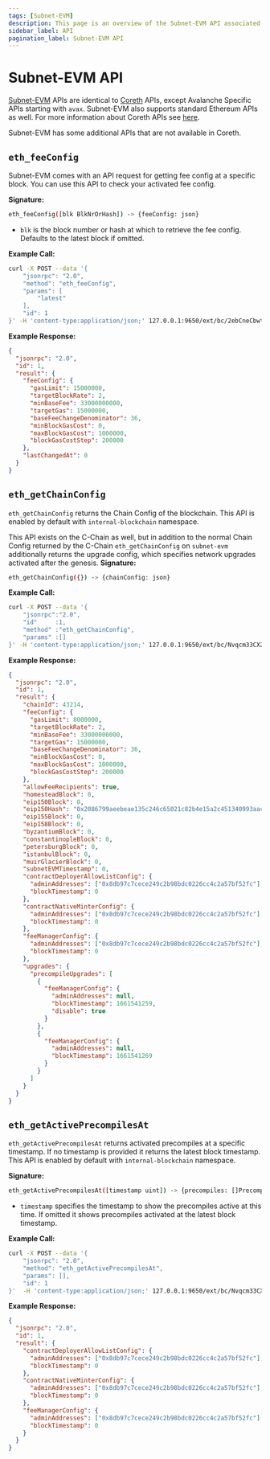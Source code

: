 ```yaml
---
tags: [Subnet-EVM]
description: This page is an overview of the Subnet-EVM API associated with AvalancheGo.
sidebar_label: API 
pagination_label: Subnet-EVM API
---
```

# Subnet-EVM API

[Subnet-EVM](https://github.com/ava-labs/subnet-evm) APIs are identical to
[Coreth](https://github.com/ava-labs/coreth) APIs, except Avalanche Specific APIs starting with
`avax`. Subnet-EVM also supports standard Ethereum APIs as well. For more information about Coreth
APIs see [here](/reference/avalanchego/c-chain/api.md).

Subnet-EVM has some additional APIs that are not available in Coreth.

## `eth_feeConfig`

Subnet-EVM comes with an API request for getting fee config at a specific block. You can use this
API to check your activated fee config.

**Signature:**

```sh
eth_feeConfig([blk BlkNrOrHash]) -> {feeConfig: json}
```

- `blk` is the block number or hash at which to retrieve the fee config. Defaults to the latest
  block if omitted.

**Example Call:**

```sh
curl -X POST --data '{
    "jsonrpc": "2.0",
    "method": "eth_feeConfig",
    "params": [
        "latest"
    ],
    "id": 1
}' -H 'content-type:application/json;' 127.0.0.1:9650/ext/bc/2ebCneCbwthjQ1rYT41nhd7M76Hc6YmosMAQrTFhBq8qeqh6tt/rpc
```

**Example Response:**

```json
{
  "jsonrpc": "2.0",
  "id": 1,
  "result": {
    "feeConfig": {
      "gasLimit": 15000000,
      "targetBlockRate": 2,
      "minBaseFee": 33000000000,
      "targetGas": 15000000,
      "baseFeeChangeDenominator": 36,
      "minBlockGasCost": 0,
      "maxBlockGasCost": 1000000,
      "blockGasCostStep": 200000
    },
    "lastChangedAt": 0
  }
}
```

## `eth_getChainConfig`

`eth_getChainConfig` returns the Chain Config of the blockchain. This API is enabled by default with
`internal-blockchain` namespace.

This API exists on the C-Chain as well, but in addition to the normal Chain Config returned by the
C-Chain `eth_getChainConfig` on `subnet-evm` additionally returns the upgrade config, which specifies
network upgrades activated after the genesis. **Signature:**

```sh
eth_getChainConfig({}) -> {chainConfig: json}
```

**Example Call:**

```sh
curl -X POST --data '{
    "jsonrpc":"2.0",
    "id"     :1,
    "method" :"eth_getChainConfig",
    "params" :[]
}' -H 'content-type:application/json;' 127.0.0.1:9650/ext/bc/Nvqcm33CX2XABS62iZsAcVUkavfnzp1Sc5k413wn5Nrf7Qjt7/rpc
```

**Example Response:**

```json
{
  "jsonrpc": "2.0",
  "id": 1,
  "result": {
    "chainId": 43214,
    "feeConfig": {
      "gasLimit": 8000000,
      "targetBlockRate": 2,
      "minBaseFee": 33000000000,
      "targetGas": 15000000,
      "baseFeeChangeDenominator": 36,
      "minBlockGasCost": 0,
      "maxBlockGasCost": 1000000,
      "blockGasCostStep": 200000
    },
    "allowFeeRecipients": true,
    "homesteadBlock": 0,
    "eip150Block": 0,
    "eip150Hash": "0x2086799aeebeae135c246c65021c82b4e15a2c451340993aacfd2751886514f0",
    "eip155Block": 0,
    "eip158Block": 0,
    "byzantiumBlock": 0,
    "constantinopleBlock": 0,
    "petersburgBlock": 0,
    "istanbulBlock": 0,
    "muirGlacierBlock": 0,
    "subnetEVMTimestamp": 0,
    "contractDeployerAllowListConfig": {
      "adminAddresses": ["0x8db97c7cece249c2b98bdc0226cc4c2a57bf52fc"],
      "blockTimestamp": 0
    },
    "contractNativeMinterConfig": {
      "adminAddresses": ["0x8db97c7cece249c2b98bdc0226cc4c2a57bf52fc"],
      "blockTimestamp": 0
    },
    "feeManagerConfig": {
      "adminAddresses": ["0x8db97c7cece249c2b98bdc0226cc4c2a57bf52fc"],
      "blockTimestamp": 0
    },
    "upgrades": {
      "precompileUpgrades": [
        {
          "feeManagerConfig": {
            "adminAddresses": null,
            "blockTimestamp": 1661541259,
            "disable": true
          }
        },
        {
          "feeManagerConfig": {
            "adminAddresses": null,
            "blockTimestamp": 1661541269
          }
        }
      ]
    }
  }
}
```

## `eth_getActivePrecompilesAt`

`eth_getActivePrecompilesAt` returns activated precompiles at a specific timestamp. If no
timestamp is provided it returns the latest block timestamp. This API is enabled by default with
`internal-blockchain` namespace.

**Signature:**

```sh
eth_getActivePrecompilesAt([timestamp uint]) -> {precompiles: []Precompile}
```

- `timestamp` specifies the timestamp to show the precompiles active at this time. If omitted it
  shows precompiles activated at the latest block timestamp.

**Example Call:**

```sh
curl -X POST --data '{
    "jsonrpc": "2.0",
    "method": "eth_getActivePrecompilesAt",
    "params": [],
    "id": 1
}'  -H 'content-type:application/json;' 127.0.0.1:9650/ext/bc/Nvqcm33CX2XABS62iZsAcVUkavfnzp1Sc5k413wn5Nrf7Qjt7/rpc
```

**Example Response:**

```json
{
  "jsonrpc": "2.0",
  "id": 1,
  "result": {
    "contractDeployerAllowListConfig": {
      "adminAddresses": ["0x8db97c7cece249c2b98bdc0226cc4c2a57bf52fc"],
      "blockTimestamp": 0
    },
    "contractNativeMinterConfig": {
      "adminAddresses": ["0x8db97c7cece249c2b98bdc0226cc4c2a57bf52fc"],
      "blockTimestamp": 0
    },
    "feeManagerConfig": {
      "adminAddresses": ["0x8db97c7cece249c2b98bdc0226cc4c2a57bf52fc"],
      "blockTimestamp": 0
    }
  }
}
```
